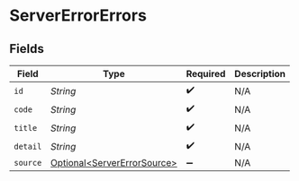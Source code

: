 # ServerErrorErrors


## Fields

| Field                                                                    | Type                                                                     | Required                                                                 | Description                                                              |
| ------------------------------------------------------------------------ | ------------------------------------------------------------------------ | ------------------------------------------------------------------------ | ------------------------------------------------------------------------ |
| `id`                                                                     | *String*                                                                 | :heavy_check_mark:                                                       | N/A                                                                      |
| `code`                                                                   | *String*                                                                 | :heavy_check_mark:                                                       | N/A                                                                      |
| `title`                                                                  | *String*                                                                 | :heavy_check_mark:                                                       | N/A                                                                      |
| `detail`                                                                 | *String*                                                                 | :heavy_check_mark:                                                       | N/A                                                                      |
| `source`                                                                 | [Optional\<ServerErrorSource>](../../models/errors/ServerErrorSource.md) | :heavy_minus_sign:                                                       | N/A                                                                      |